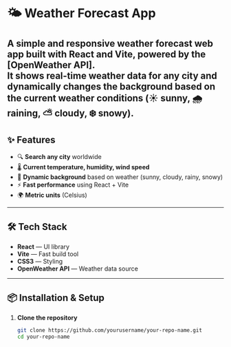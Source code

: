 # 🌤️ Weather Forecast App
A simple and responsive weather forecast web app built with **React** and **Vite**, powered by the [OpenWeather API].  
It shows **real-time weather data** for any city and dynamically changes the background based on the current weather conditions (☀️ sunny, 🌧️ raining, ⛅ cloudy, ❄️ snowy).
---
## ✨ Features
- 🔍 **Search any city** worldwide
- 🌡️ **Current temperature, humidity, wind speed**
- 🎨 **Dynamic background** based on weather (sunny, cloudy, rainy, snowy)
- ⚡ **Fast performance** using React + Vite
- 🌍 **Metric units** (Celsius)

---

## 🛠️ Tech Stack

- **React** — UI library
- **Vite** — Fast build tool
- **CSS3** — Styling
- **OpenWeather API** — Weather data source
---
## 📦 Installation & Setup

1. **Clone the repository**
   ```bash
   git clone https://github.com/yourusername/your-repo-name.git
   cd your-repo-name
